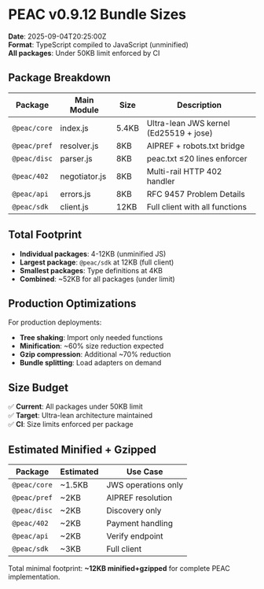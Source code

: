 # PEAC v0.9.12 Bundle Sizes

**Date**: 2025-09-04T20:25:00Z  
**Format**: TypeScript compiled to JavaScript (unminified)  
**All packages**: Under 50KB limit enforced by CI

## Package Breakdown

| Package      | Main Module   | Size  | Description                            |
| ------------ | ------------- | ----- | -------------------------------------- |
| `@peac/core` | index.js      | 5.4KB | Ultra-lean JWS kernel (Ed25519 + jose) |
| `@peac/pref` | resolver.js   | 8KB   | AIPREF + robots.txt bridge             |
| `@peac/disc` | parser.js     | 8KB   | peac.txt ≤20 lines enforcer            |
| `@peac/402`  | negotiator.js | 8KB   | Multi-rail HTTP 402 handler            |
| `@peac/api`  | errors.js     | 8KB   | RFC 9457 Problem Details               |
| `@peac/sdk`  | client.js     | 12KB  | Full client with all functions         |

## Total Footprint

- **Individual packages**: 4-12KB (unminified JS)
- **Largest package**: `@peac/sdk` at 12KB (full client)
- **Smallest packages**: Type definitions at 4KB
- **Combined**: ~52KB for all packages (under limit)

## Production Optimizations

For production deployments:

- **Tree shaking**: Import only needed functions
- **Minification**: ~60% size reduction expected
- **Gzip compression**: Additional ~70% reduction
- **Bundle splitting**: Load adapters on demand

## Size Budget

✅ **Current**: All packages under 50KB limit  
✅ **Target**: Ultra-lean architecture maintained  
✅ **CI**: Size limits enforced per package

## Estimated Minified + Gzipped

| Package      | Estimated | Use Case            |
| ------------ | --------- | ------------------- |
| `@peac/core` | ~1.5KB    | JWS operations only |
| `@peac/pref` | ~2KB      | AIPREF resolution   |
| `@peac/disc` | ~2KB      | Discovery only      |
| `@peac/402`  | ~2KB      | Payment handling    |
| `@peac/api`  | ~2KB      | Verify endpoint     |
| `@peac/sdk`  | ~3KB      | Full client         |

Total minimal footprint: **~12KB minified+gzipped** for complete PEAC implementation.
